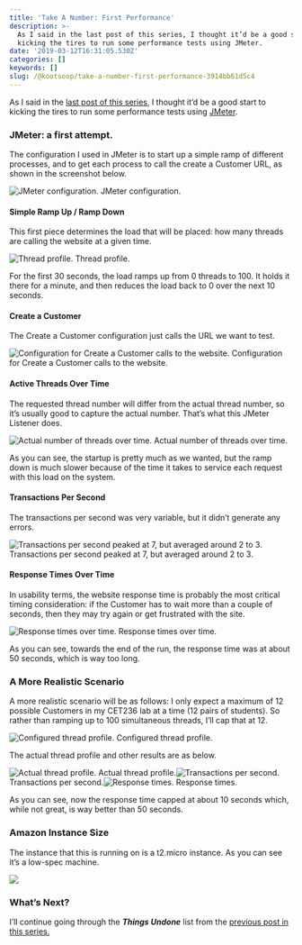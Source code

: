 ```yaml
---
title: 'Take A Number: First Performance'
description: >-
  As I said in the last post of this series, I thought it’d be a good start to
  kicking the tires to run some performance tests using JMeter.
date: '2019-03-12T16:31:05.530Z'
categories: []
keywords: []
slug: /@kootsoop/take-a-number-first-performance-3914bb61d5c4
---
```


As I said in the [last post of this series](https://kootsoop.github.io/@kootsoop-take-a-number-first-cut-8222ad39b729), I thought it’d be a good start to kicking the tires to run some performance tests using [JMeter](https://jmeter.apache.org/).

### JMeter: a first attempt.

The configuration I used in JMeter is to start up a simple ramp of different processes, and to get each process to call the create a Customer URL, as shown in the screenshot below.

![JMeter configuration.](https://cdn-images-1.medium.com/max/800/1*mUa4pHS5JJVSYBXLJYGHCw.png)
JMeter configuration.

#### Simple Ramp Up / Ramp Down

This first piece determines the load that will be placed: how many threads are calling the website at a given time.

![Thread profile.](https://cdn-images-1.medium.com/max/800/1*52O8H0ALPDOYCfRQT8LzvQ.png)
Thread profile.

For the first 30 seconds, the load ramps up from 0 threads to 100. It holds it there for a minute, and then reduces the load back to 0 over the next 10 seconds.

#### Create a Customer

The Create a Customer configuration just calls the URL we want to test.

![Configuration for Create a Customer calls to the website.](https://cdn-images-1.medium.com/max/800/1*UP2IpryeKH9vCOt-JMScnw.png)
Configuration for Create a Customer calls to the website.

#### Active Threads Over Time

The requested thread number will differ from the actual thread number, so it’s usually good to capture the actual number. That’s what this JMeter Listener does.

![Actual number of threads over time.](https://cdn-images-1.medium.com/max/800/1*41xzMErePWryol5j9w3PuA.png)
Actual number of threads over time.

As you can see, the startup is pretty much as we wanted, but the ramp down is much slower because of the time it takes to service each request with this load on the system.

#### Transactions Per Second

The transactions per second was very variable, but it didn’t generate any errors.

![Transactions per second peaked at 7, but averaged around 2 to 3.](https://cdn-images-1.medium.com/max/800/1*0YJ4BNMIjgkkxT_w8sA1Ww.png)
Transactions per second peaked at 7, but averaged around 2 to 3.

#### Response Times Over Time

In usability terms, the website response time is probably the most critical timing consideration: if the Customer has to wait more than a couple of seconds, then they may try again or get frustrated with the site.

![Response times over time.](https://cdn-images-1.medium.com/max/800/1*0804xkVtY5l-gKcIjo6DPQ.png)
Response times over time.

As you can see, towards the end of the run, the response time was at about 50 seconds, which is way too long.

### A More Realistic Scenario

A more realistic scenario will be as follows: I only expect a maximum of 12 possible Customers in my CET236 lab at a time (12 pairs of students). So rather than ramping up to 100 simultaneous threads, I’ll cap that at 12.

![Configured thread profile.](https://cdn-images-1.medium.com/max/800/1*FOMg1Q0c4LcmqVz3j8hPUQ.png)
Configured thread profile.

The actual thread profile and other results are as below.

![Actual thread profile.](https://cdn-images-1.medium.com/max/800/1*1WHWNNhxawDApB_1ey5Uhg.png)
Actual thread profile.![Transactions per second.](https://cdn-images-1.medium.com/max/800/1*xx06cFFnCV_AEQRveNFeKg.png)
Transactions per second.![Response times.](https://cdn-images-1.medium.com/max/800/1*6hd0QK2lcrr4a0Gwd273Jw.png)
Response times.

As you can see, now the response time capped at about 10 seconds which, while not great, is way better than 50 seconds.

### Amazon Instance Size

The instance that this is running on is a t2.micro instance. As you can see it’s a low-spec machine.

![](https://cdn-images-1.medium.com/max/800/1*v10esOvQaLiSTO2HkAOeTg.png)

### What’s Next?

I’ll continue going through the **_Things Undone_** list from the [previous post in this series.](https://kootsoop.github.io/@kootsoop-take-a-number-first-cut-8222ad39b729)

